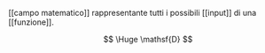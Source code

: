 [[campo matematico]] rappresentante tutti i possibili [[input]] di una [[funzione]].

$$
\Huge
\mathsf{D}
$$
